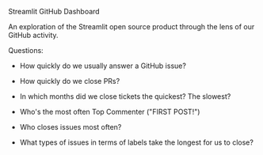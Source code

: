 Streamlit GitHub Dashboard

An exploration of the Streamlit open source product through the lens of our GitHub activity.

Questions:

* How quickly do we usually answer a GitHub issue?

* How quickly do we close PRs?

* In which months did we close tickets the quickest?  The slowest?

* Who's the most often Top Commenter ("FIRST POST!")

* Who closes issues most often?

* What types of issues in terms of labels take the longest for us to close?
